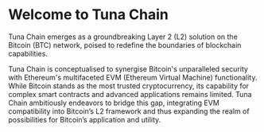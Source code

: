 
# Welcome to Tuna Chain

Tuna Chain emerges as a groundbreaking Layer 2 (L2) solution on the Bitcoin (BTC) network, poised to redefine the boundaries of blockchain capabilities. 

Tuna Chain is conceptualised to synergise Bitcoin's unparalleled security with Ethereum's multifaceted EVM (Ethereum Virtual Machine) functionality. 
While Bitcoin stands as the most trusted cryptocurrency, its capability for complex smart contracts and advanced applications remains limited. 
Tuna Chain ambitiously endeavors to bridge this gap, integrating EVM compatibility into Bitcoin’s L2 framework and thus expanding the realm of possibilities for Bitcoin’s application and utility.


